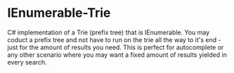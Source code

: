 # IEnumerable-Trie
C# implementation of a Trie (prefix tree) that is IEnumerable. You may coduct a prefix tree and not have to run on the trie all the way to it's end - just for the amount of results you need. This is perfect for autocomplete or any other scenario where you may want a fixed amount of results yielded in every search.
